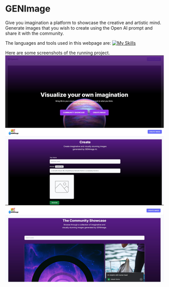 # GENImage
Give you imagination a platform to showcase the creative and artistic mind. Generate images that you wish to create using the Open AI prompt and share it with the community.

The languages and tools used in this webpage are:
[![My Skills](https://skillicons.dev/icons?i=js,html,css,react,vite,express,git,mongodb,ai,nodejs)](https://skillicons.dev)

Here are some screenshots of the running project.
![Project Screenshot](client/vite-project/src/assets/readme1.jpg)
![Project Screenshot](client/vite-project/src/assets/readme2.jpg)
![Project Screenshot](client/vite-project/src/assets/readme3.jpg)

